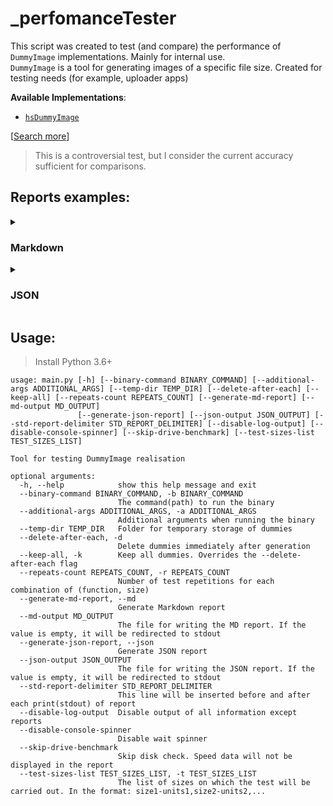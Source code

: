 # _perfomanceTester

This script was created to test (and compare) the performance of `DummyImage` implementations. Mainly for internal use.<br>
`DummyImage` is a tool for generating images of a specific file size. Created for testing needs (for example, uploader apps)

**Available Implementations**:
 - [`hsDummyImage`](https://github.com/DummyFiles/hsDummyImage)
 
\[[Search more](https://github.com/orgs/DummyFiles/repositories?q=topic%3Adummyimage&type=all)]

> This is a controversial test, but I consider the current accuracy sufficient for comparisons.

## Reports examples:

<details> <summary> 
  <h3>Markdown</h3> 
  </summary>
  
  > ##### Runner hardware:
  > * 🏿 8-x CPU cores
  > * 💾 Disk drive write speed: 332.725MiB/s

  | Names | 1 kb | 128 kb | 512 kb | 1 mb | 16 mb | 128 mb | Total |
  | --- |:---: | :---: | :---: | :---: | :---: | :---: | ---: |
  | `fastest_mono` | 0.00147 | 0.003712 | 0.007038 | 0.01023 | 0.1398 | 1.241 | 1.403 |
  | `high_crosswalk` | 0.00146 | 0.003754 | 0.00755 | 0.01173 | 0.1615 | 1.4 | 1.586 |
  | `hypnotoad` | 0.001478 | 0.003614 | 0.007582 | 0.01197 | 0.1666 | 1.463 | 1.654 |
  | `matrix` | 0.001474 | 0.003746 | 0.008026 | 0.01258 | 0.1718 | 1.477 | 1.674 |
  | `stains` | 0.001504 | 0.003642 | 0.007912 | 0.01247 | 0.175 | 1.525 | 1.726 |
  | `alt_stains` | 0.00146 | 0.00476 | 0.008646 | 0.01415 | 0.1981 | 1.7 | 1.927 |
  | `cold_grid` | 0.001446 | 0.006434 | 0.01618 | 0.03039 | 0.4541 | 3.693 | 4.202 |
  
  > Note: Values are in seconds
</details>
  
<details> <summary> 
  <h3>JSON</h3> 
  </summary>
  
  ```json
    {
     "order_list":[
        [ 1,   "kb" ],
        [ 128, "kb" ],
        [ 512, "kb" ],
        [ 1,   "mb" ],
        [ 16,  "mb" ],
        [ 128, "mb" ]
     ],
     "functions":{
        "stains":[
           0.0015039999999999997,
           0.003641999999999999,
           0.007911999999999999,
           0.012468,
           0.17498200000000005,
           1.5254980000000007
        ],
        "hypnotoad":[
           0.0014780000000000001,
           0.0036139999999999987,
           0.007582,
           0.011968000000000001,
           0.166592,
           1.463032
        ],
        "fastest_mono":[
           0.0014700000000000002,
           0.0037120000000000013,
           0.007038,
           0.010233999999999998,
           0.139816,
           1.2409919999999999
        ],
        "alt_stains":[
           0.0014599999999999997,
           0.004759999999999999,
           0.008646000000000003,
           0.014153999999999998,
           0.19806999999999994,
           1.6998259999999994
        ],
        "matrix":[
           0.0014740000000000003,
           0.0037459999999999993,
           0.008026,
           0.012581999999999992,
           0.17179999999999995,
           1.4765080000000004
        ],
        "cold_grid":[
           0.0014459999999999998,
           0.006434,
           0.016176000000000006,
           0.030388000000000005,
           0.4540780000000001,
           3.693310000000002
        ],
        "high_crosswalk":[
           0.0014599999999999993,
           0.0037539999999999995,
           0.007549999999999998,
           0.011725999999999993,
           0.16147200000000006,
           1.400354
        ]
     },
     "hardware_report":{
        "cpu":{
           "cores":8
        },
        "drive":{
           "skipped":false,
           "write_speed":{
              "value":332.72530485461925,
              "units":"MiB"
           }
        }
     }
  }
  ```
  
</details>
  

## Usage:

> Install Python 3.6+

```
usage: main.py [-h] [--binary-command BINARY_COMMAND] [--additional-args ADDITIONAL_ARGS] [--temp-dir TEMP_DIR] [--delete-after-each] [--keep-all] [--repeats-count REPEATS_COUNT] [--generate-md-report] [--md-output MD_OUTPUT]
               [--generate-json-report] [--json-output JSON_OUTPUT] [--std-report-delimiter STD_REPORT_DELIMITER] [--disable-log-output] [--disable-console-spinner] [--skip-drive-benchmark] [--test-sizes-list TEST_SIZES_LIST]

Tool for testing DummyImage realisation

optional arguments:
  -h, --help            show this help message and exit
  --binary-command BINARY_COMMAND, -b BINARY_COMMAND
                        The command(path) to run the binary
  --additional-args ADDITIONAL_ARGS, -a ADDITIONAL_ARGS
                        Additional arguments when running the binary
  --temp-dir TEMP_DIR   Folder for temporary storage of dummies
  --delete-after-each, -d
                        Delete dummies immediately after generation
  --keep-all, -k        Keep all dummies. Overrides the --delete-after-each flag
  --repeats-count REPEATS_COUNT, -r REPEATS_COUNT
                        Number of test repetitions for each combination of (function, size)
  --generate-md-report, --md
                        Generate Markdown report
  --md-output MD_OUTPUT
                        The file for writing the MD report. If the value is empty, it will be redirected to stdout
  --generate-json-report, --json
                        Generate JSON report
  --json-output JSON_OUTPUT
                        The file for writing the JSON report. If the value is empty, it will be redirected to stdout
  --std-report-delimiter STD_REPORT_DELIMITER
                        This line will be inserted before and after each print(stdout) of report
  --disable-log-output  Disable output of all information except reports
  --disable-console-spinner
                        Disable wait spinner
  --skip-drive-benchmark
                        Skip disk check. Speed ​​data will not be displayed in the report
  --test-sizes-list TEST_SIZES_LIST, -t TEST_SIZES_LIST
                        The list of sizes on which the test will be carried out. In the format: size1-units1,size2-units2,...

```
